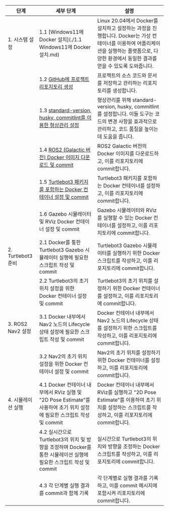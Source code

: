 | 단계 | 세부 단계 | 설명 |
|------|----------|-----|
| 1. 시스템 설정 | 1.1 [Windows11에 Docker 설치](./1.1 Windows11에 Docker 설치.md) | Linux 20.04에서 Docker를 설치하고 설정하는 과정을 진행합니다. Docker는 가상 컨테이너를 이용하여 어플리케이션을 실행하는 플랫폼으로, 다양한 환경에서 동일한 결과를 얻을 수 있도록 도와줍니다. |
|  | 1.2 [GitHub에 프로젝트 리포지토리 생성](./GitHub_Repo_Creation.md) | 프로젝트의 소스 코드와 문서를 저장하고 관리하는 리포지토리를 생성합니다. |
|  | 1.3 [standard-version, husky, commitlint를 이용한 형상관리 설정](./Configuration_Management_Setup.md) | 형상관리를 위해 standard-version, husky, commitlint를 설정합니다. 이들 도구는 코드의 변경 사항을 효과적으로 관리하고, 코드 품질을 높이는 데 도움을 줍니다. |
|  | 1.4 [ROS2 (Galactic 버전) Docker 이미지 다운로드 및 commit](./Download_Docker_Image.md) | ROS2 Galactic 버전의 Docker 이미지를 다운로드하고, 이를 리포지토리에 commit합니다. |
|  | 1.5 [Turtlebot3 패키지를 포함하는 Docker 컨테이너 설정 및 commit](./Set_Docker_Container.md) | Turtlebot3 패키지를 포함하는 Docker 컨테이너를 설정하고, 이를 리포지토리에 commit합니다. |
|  | 1.6 Gazebo 시뮬레이터 및 RViz Docker 컨테이너 설정 및 commit | Gazebo 시뮬레이터와 RViz를 실행할 수 있는 Docker 컨테이너를 설정하고, 이를 리포지토리에 commit합니다. |
| 2. Turtlebot3 준비 | 2.1 Docker를 통한 Turtlebot3 Gazebo 시뮬레이터 실행에 필요한 스크립트 작성 및 commit | Turtlebot3 Gazebo 시뮬레이터를 실행하기 위한 Docker 스크립트를 작성하고, 이를 리포지토리에 commit합니다. |
|  | 2.2 Turtlebot3의 초기 위치 설정을 위한 Docker 컨테이너 설정 및 commit | Turtlebot3의 초기 위치를 설정하기 위한 Docker 컨테이너를 설정하고, 이를 리포지토리에 commit합니다. |
| 3. ROS2 Nav2 설정 | 3.1 Docker 내부에서 Nav2 노드의 Lifecycle 상태 설정에 필요한 스크립트 작성 및 commit | Docker 컨테이너 내부에서 Nav2 노드의 Lifecycle 상태를 설정하기 위한 스크립트를 작성하고, 이를 리포지토리에 commit합니다. |
|  | 3.2 Nav2의 초기 위치 설정을 위한 Docker 컨테이너 설정 및 commit | Nav2의 초기 위치를 설정하기 위한 Docker 컨테이너를 설정하고, 이를 리포지토리에 commit합니다. |
| 4. 시뮬레이션 실행 | 4.1 Docker 컨테이너 내부에서 RViz 실행 및 "2D Pose Estimate"를 사용하여 초기 위치 설정에 필요한 스크립트 작성 및 commit | Docker 컨테이너 내부에서 RViz를 실행하고 "2D Pose Estimate"를 이용하여 초기 위치를 설정하는 스크립트를 작성하고, 이를 리포지토리에 commit합니다. |
|  | 4.2 실시간으로 Turtlebot3의 위치 및 방향을 조정하며 Docker를 통한 시뮬레이션 실행에 필요한 스크립트 작성 및 commit | 실시간으로 Turtlebot3의 위치와 방향을 조정하는 Docker 스크립트를 작성하고, 이를 리포지토리에 commit합니다. |
|  | 4.3 각 단계별 실행 결과를 commit과 함께 기록 | 각 단계별로 실행 결과를 기록하고, 이를 commit 메시지에 포함시켜 리포지토리에 commit합니다. |
